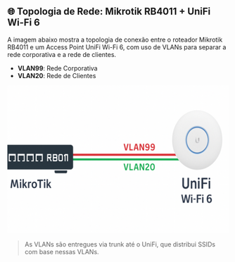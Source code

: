 ## 🌐 Topologia de Rede: Mikrotik RB4011 + UniFi Wi-Fi 6

A imagem abaixo mostra a topologia de conexão entre o roteador Mikrotik RB4011 e um Access Point UniFi Wi-Fi 6, com uso de VLANs para separar a rede corporativa e a rede de clientes.

- **VLAN99**: Rede Corporativa
- **VLAN20**: Rede de Clientes

![Topologia VLAN Mikrotik com UniFi](https://github.com/Neilson-hub/manual-redes/blob/main/mikrotiktopologia.png)

> As VLANs são entregues via trunk até o UniFi, que distribui SSIDs com base nessas VLANs.

